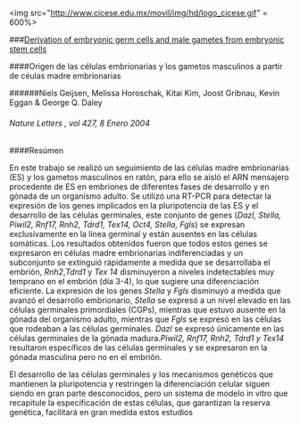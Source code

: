 <img src="http://www.cicese.edu.mx/movil/img/hd/logo_cicese.gif" = 600%>

###[Derivation of embryonic germ cells and male gametes from embryonic stem cells](http://web.b.ebscohost.com/ehost/pdfviewer/pdfviewer?vid=2&sid=f40bd304-f7df-4140-bdf1-b89bfcf8ced9%40sessionmgr120&hid=118)

####Origen de las células embrionarias y los gametos masculinos a partir de céulas madre embrionarias

######Niels Geijsen,  Melissa Horoschak, Kitai Kim, Joost Gribnau, Kevin Eggan & George Q. Daley

###### *Nature* Letters , vol 427, 8 Enero 2004 

####Resúmen

En este trabajo se realizó un seguimiento de las células madre embrionarias (ES) y los gametos masculinos en ratón, para ello se aisló el ARN mensajero procedente de ES en embriones de diferentes fases de desarrollo y en gónada de un organismo adulto. Se utilizó una RT-PCR para detectar la expresión de los genes implicados en la pluripotencia de las ES y el desarrollo de las células germinales, este conjunto de genes (*Dazl, Stella, Piwil2, Rnf17, Rnh2, Tdrd1, Tex14, Oct4, Stella, Fgls*) se expresan exclusivamente en la línea germinal y están ausentes en las células somáticas. Los resultados obtenidos fueron que todos estos genes se expresaron en células madre embrionarias indiferenciadas y un subconjunto se extinguió rápidamente a medida que se desarrollaba el embrión, *Rnh2*,*Tdrd1* y *Tex 14* disminuyeron a niveles indetectables muy temprano en el embrión (día 3-4), lo que sugiere una diferenciación eficiente.
La expresión de los genes *Stella* y *Fgls* disminuyó a medida que avanzó el desarrollo embrionario, *Stella* se expresó a un nivel elevado en las células germinales primordiales (CGPs), mientras que estuvo ausente en la gónada del organismo adulto, mientras que *Fgls* se expresó en las células que rodeaban a las células germinales. *Dazl* se expresó únicamente en las células germinales de la gónada madura.*Piwil2, Rnf17, Rnh2, Tdrd1 y Tex14* resultaron específicos de las células germinales y se expresaron en la gónada masculina pero no en el embrión.

El desarrollo de las células germinales y los mecanismos genéticos que mantienen la pluripotencia y restringen la diferenciación celular siguen siendo en gran parte desconocidos, pero un sistema de modelo in vitro que recapitule la especificación de estas células, que garantizan la reserva genética, facilitará en gran medida estos estudios
